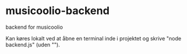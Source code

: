 # musicoolio-backend
 backend for musicoolio

 Kan køres lokalt ved at åbne en terminal inde i projektet og skrive "node backend.js" (uden "").
